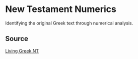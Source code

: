 # New Testament Numerics

Identifying the original Greek text through numerical analysis.

## Source

[Living Greek NT](https://www.livinggreeknt.org/)
